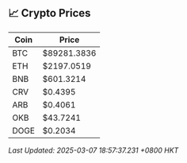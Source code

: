 ## 📈 Crypto Prices

| Coin | Price |
| ---- | ----- |
| BTC | $89281.3836 |
| ETH | $2197.0519 |
| BNB | $601.3214 |
| CRV | $0.4395 |
| ARB | $0.4061 |
| OKB | $43.7241 |
| DOGE | $0.2034 |

_Last Updated: 2025-03-07 18:57:37.231 +0800 HKT_